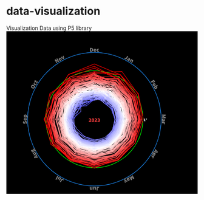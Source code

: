 # data-visualization
Visualization Data using P5 library
![alt text](https://github.com/mohamedsaleh1984/data-visualization/blob/master/screenshot.png)